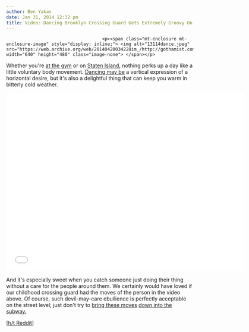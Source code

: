```yaml
---
author: Ben Yakas
date: Jan 31, 2014 12:32 pm
title: Video: Dancing Brooklyn Crossing Guard Gets Extremely Groovy On The Job
---
```


	
										<p><span class="mt-enclosure mt-enclosure-image" style="display: inline;"> <img alt="13114dance.jpeg" src="https://web.archive.org/web/20140420034228im_/http://gothamist.com/attachments/byakas/13114dance.jpeg" width="640" height="480" class="image-none"> </span></p>

<p>Whether you&apos;re <a href="https://web.archive.org/web/20140420034228/http://gothamist.com/2013/01/12/videos_dont_forget_to_work_out_when.php">at the gym</a> or on <a href="https://web.archive.org/web/20140420034228/http://gothamist.com/2014/01/18/videos_this_man_has_been_dancing_al.php">Staten Island</a>, nothing perks up a day like a little voluntary body movement. <a href="https://web.archive.org/web/20140420034228/http://www.barrypopik.com/index.php/new_york_city/entry/dancing_is_a_vertical_expression_of_a_horizontal_desire/">Dancing may be</a> a vertical expression of a horizontal desire, but it&apos;s also a delightful thing that can keep you warm in bitterly cold weather.</p>

<p><iframe width="640" height="480" src="//web.archive.org/web/20140420034228if_/http://www.youtube.com/embed/7h9iFZzkKCQ" frameborder="0" allowfullscreen></iframe></p>

<p>And it&apos;s especially sweet when you catch someone just doing their thing without a care for the people around them. We certainly would have loved if our childhood crossing guard had the moves of the person in the video above. Of course, such devil-may-care ebullience is perfectly acceptable on the street level; just don&apos;t try to <a href="https://web.archive.org/web/20140420034228/http://gothamist.com/2014/01/02/two_men_charged_with_reckless_endan.php">bring these moves</a> <a href="https://web.archive.org/web/20140420034228/http://gothamist.com/2012/07/08/couple_arrested_for_dancing_on_subw.php">down into the subway.</a></p>

<p>[<a href="https://web.archive.org/web/20140420034228/http://www.reddit.com/r/nyc/comments/1wnauj/nyc_crossing_guard_dancing_in_the_cold_12814/">h/t Reddit</a>]</p>					
										
									
				